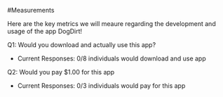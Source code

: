 #Measurements

Here are the key metrics we will meaure regarding the development and usage of the app DogDirt!

Q1: Would you download and actually use this app?
- Current Responses: 0/8 individuals would download and use app

Q2: Would you pay $1.00 for this app
- Current Responses: 0/3 individuals would pay for this app
